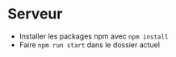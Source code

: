 # Serveur

* Installer les packages npm avec `npm install`
* Faire `npm run start` dans le dossier actuel